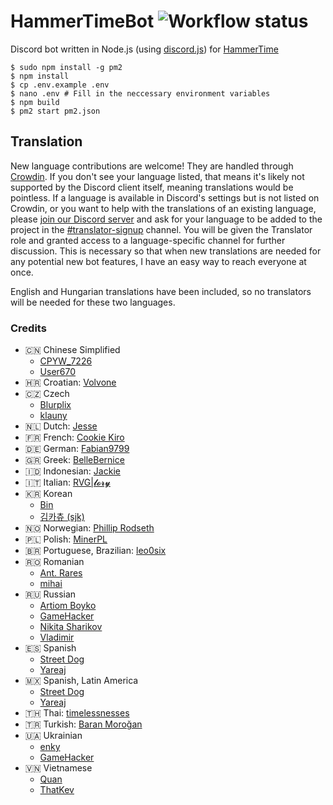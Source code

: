 # HammerTimeBot ![Workflow status](https://github.com/DJDavid98/HammerTimeBot/workflows/Build/badge.svg) <a title="Crowdin" target="_blank" href="https://crowdin.com/project/hammertimebot"><img src="https://badges.crowdin.net/hammertimebot/localized.svg" alt=""></a></h1>

Discord bot written in Node.js (using [discord.js](https://www.npmjs.com/package/discord.js)) for [HammerTime]

[HammerTime]: https://github.com/DJDavid98/HammerTime

```
$ sudo npm install -g pm2
$ npm install
$ cp .env.example .env
$ nano .env # Fill in the neccessary environment variables
$ npm build
$ pm2 start pm2.json
```

## Translation

New language contributions are welcome! They are handled through [Crowdin]. If you don't see your language listed, that
means it's likely not supported by the Discord client itself, meaning translations would be pointless. If a language is
available in Discord's settings but is not listed on Crowdin, or you want to help with the translations of an existing
language, please [join our Discord server] and ask for your language to be added to the project in
the [#translator-signup] channel. You will be given the Translator role and granted access to a language-specific
channel for further discussion. This is necessary so that when new translations are needed for any potential new bot
features, I have an easy way to reach everyone at once.

[crowdin]: https://crowdin.com/project/hammertimebot

[join our discord server]: https://hammertime.cyou/discord

[#translator-signup]: https://discord.com/channels/952258283882819595/952292965211074650

English and Hungarian translations have been included, so no translators will be needed for these two languages.

### Credits

- 🇨🇳 Chinese Simplified
  - [CPYW_7226](https://crowdin.com/profile/CPYW_7226)
  - [User670](https://crowdin.com/profile/User670)
- 🇭🇷 Croatian: [Volvone](https://github.com/volvone)
- 🇨🇿 Czech
  - [Blurplix](https://crowdin.com/profile/Blurplix)
  - [klauny](https://crowdin.com/profile/klauny)
- 🇳🇱 Dutch: [Jesse](https://crowdin.com/profile/Jessuh)
- 🇫🇷 French: [Cookie Kiro](https://crowdin.com/profile/Cookikui)
- 🇩🇪 German: [Fabian9799](https://crowdin.com/profile/Fabian9799)
- 🇬🇷 Greek: [BelleBernice](https://crowdin.com/profile/BelleBernice)
- 🇮🇩 Indonesian: [Jackie](https://github.com/Jckcr)
- 🇮🇹 Italian: [RVG|𝓵𝓸𝓻𝔂](https://top.gg/bot/1076200668810985634)
- 🇰🇷 Korean
  - [Bin](https://crowdin.com/profile/cheesepickle12345678)
  - [김카츄 (sjk)](https://github.com/sjkim04)
- 🇳🇴 Norwegian: [Phillip Rodseth](https://crowdin.com/profile/philliphatrod)
- 🇵🇱 Polish: [MinerPL](https://crowdin.com/profile/MinerPL)
- 🇧🇷 Portuguese, Brazilian: [leo0six](https://crowdin.com/profile/leo0six)
- 🇷🇴 Romanian
  - [Ant. Rares](https://crowdin.com/profile/Iepurooy)
  - [mihai](https://crowdin.com/profile/mihaiofficialRO)
- 🇷🇺 Russian
  - [Artiom Boyko](https://crowdin.com/profile/Ajno)
  - [GameHacker](https://crowdin.com/profile/GameHacker)
  - [Nikita Sharikov](https://crowdin.com/profile/Aligatoor)
  - [Vladimir](https://crowdin.com/profile/bill876)
- 🇪🇸 Spanish
  - [Street Dog](https://crowdin.com/profile/streetdog.arg)
  - [Yareaj](https://github.com/Yareaj/)
- 🇲🇽 Spanish, Latin America
  - [Street Dog](https://crowdin.com/profile/streetdog.arg)
  - [Yareaj](https://github.com/Yareaj/)
- 🇹🇭 Thai: [timelessnesses](https://github.com/timelessnesses)
- 🇹🇷 Turkish: [Baran Moroğan](https://crowdin.com/profile/okunamayanad)
- 🇺🇦 Ukrainian
  - [enky](https://crowdin.com/profile/enky)
  - [GameHacker](https://crowdin.com/profile/GameHacker)
- 🇻🇳 Vietnamese
  - [Quan](https://crowdin.com/profile/quanonthecob)
  - [ThatKev](https://crowdin.com/profile/thatkev)
